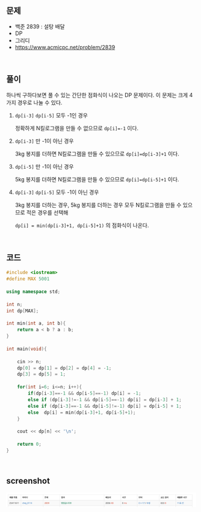 ## 문제
- 백준 2839 : 설탕 배달
- DP
- 그리디
- https://www.acmicpc.net/problem/2839

<br/>

## 풀이
하나씩 구하다보면 풀 수 있는 간단한 점화식이 나오는 DP 문제이다. 이 문제는 크게 4가지 경우로 나눌 수 있다.

1. `dp[i-3]` `dp[i-5]` 모두 -1인 경우 

   정확하게 N킬로그램을 만들 수 없으므로 `dp[i]=-1` 이다.

2. `dp[i-3]` 만 -1이 아닌 경우

   3kg 봉지를 더하면 N킬로그램을 만들 수 있으므로 `dp[i]=dp[i-3]+1` 이다.

3. `dp[i-5]` 만 -1이 아닌 경우

   5kg 봉지를 더하면 N킬로그램을 만들 수 있으므로 `dp[i]=dp[i-5]+1` 이다.

4. `dp[i-3]` `dp[i-5]` 모두 -1이 아닌 경우

   3kg 봉지를 더하는 경우, 5kg 봉지를 더하는 경우 모두 N킬로그램을 만들 수 있으므로 적은 경우를 선택해

   `dp[i] = min(dp[i-3]+1, dp[i-5]+1)` 의 점화식이 나온다.

<br/>

## 코드

```c++
#include <iostream>
#define MAX 5001

using namespace std;

int n;
int dp[MAX];

int min(int a, int b){
    return a < b ? a : b;
}

int main(void){
    
    cin >> n;
    dp[0] = dp[1] = dp[2] = dp[4] = -1;
    dp[3] = dp[5] = 1;
    
    for(int i=6; i<=n; i++){
        if(dp[i-3]==-1 && dp[i-5]==-1) dp[i] = -1;
        else if (dp[i-3]!=-1 && dp[i-5]==-1) dp[i] = dp[i-3] + 1;
        else if (dp[i-3]==-1 && dp[i-5]!=-1) dp[i] = dp[i-5] + 1;
        else  dp[i] = min(dp[i-3]+1, dp[i-5]+1);
    }

    cout << dp[n] << '\n';
    
    return 0;
}
```

<br/>

## screenshot
![screenshot](./screenshots/boj2839.png)

